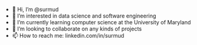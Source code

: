 - 👋 Hi, I’m @surmud
- 👀 I’m interested in data science and software engineering
- 🌱 I’m currently learning computer science at the University of Maryland
- 💞️ I’m looking to collaborate on any kinds of projects
- 📫 How to reach me: linkedin.com/in/surmud

<!---
surmud/surmud is a ✨ special ✨ repository because its `README.md` (this file) appears on your GitHub profile.
You can click the Preview link to take a look at your changes.
--->
